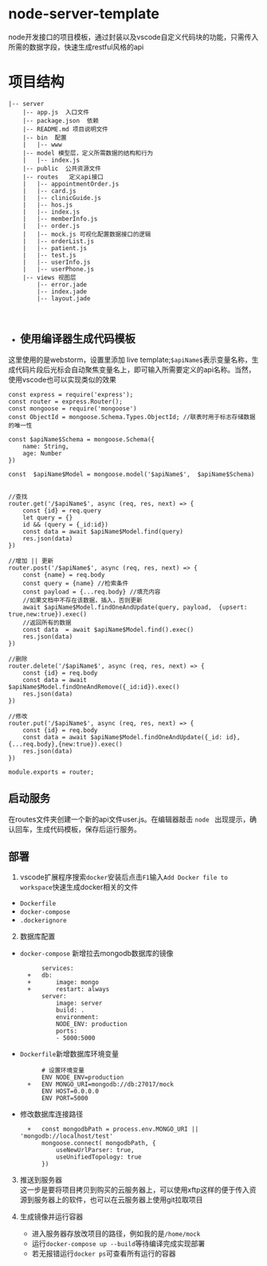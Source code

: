 
# node-server-template

node开发接口的项目模板，通过封装以及vscode自定义代码块的功能，只需传入所需的数据字段，快速生成restful风格的api

# 项目结构
```
|-- server
    |-- app.js 	入口文件
    |-- package.json  依赖
    |-- README.md 项目说明文件
    |-- bin	 配置
    |   |-- www
    |-- model 模型层，定义所需数据的结构和行为
    |   |-- index.js
    |-- public 	公共资源文件
    |-- routes 	 定义api接口
    |   |-- appointmentOrder.js
    |   |-- card.js
    |   |-- clinicGuide.js
    |   |-- hos.js
    |   |-- index.js
    |   |-- memberInfo.js
    |   |-- order.js
    |   |-- mock.js 可视化配置数据接口的逻辑
    |   |-- orderList.js
    |   |-- patient.js
    |   |-- test.js
    |   |-- userInfo.js
    |   |-- userPhone.js    
    |-- views 视图层
        |-- error.jade
        |-- index.jade
        |-- layout.jade



```


- ## 使用编译器生成代码模板

这里使用的是webstorm，设置里添加 live template;```$apiName$```表示变量名称，生成代码片段后光标会自动聚焦变量名上，即可输入所需要定义的api名称。当然，使用vscode也可以实现类似的效果

```
const express = require('express');
const router = express.Router();
const mongoose = require('mongoose')
const ObjectId = mongoose.Schema.Types.ObjectId; //联表时用于标志存储数据的唯一性

const $apiName$Schema = mongoose.Schema({
    name: String,
    age: Number
})

const  $apiName$Model = mongoose.model('$apiName$',  $apiName$Schema)


//查找
router.get('/$apiName$', async (req, res, next) => {
    const {id} = req.query
    let query = {}
    id && (query = {_id:id})
    const data = await $apiName$Model.find(query)
    res.json(data)
})

//增加 || 更新
router.post('/$apiName$', async (req, res, next) => {
    const {name} = req.body
    const query = {name} //检索条件
    const payload = {...req.body} //填充内容
    //如果文档中不存在该数据，插入，否则更新
    await $apiName$Model.findOneAndUpdate(query, payload,  {upsert: true,new:true}).exec()
    //返回所有的数据
    const data  = await $apiName$Model.find().exec()
    res.json(data)
})

//删除
router.delete('/$apiName$', async (req, res, next) => {
    const {id} = req.body
    const data = await $apiName$Model.findOneAndRemove({_id:id}).exec()
    res.json(data)
})

//修改
router.put('/$apiName$', async (req, res, next) => {
    const {id} = req.body
    const data = await $apiName$Model.findOneAndUpdate({_id: id}, {...req.body},{new:true}).exec()
    res.json(data)
})

module.exports = router;
```
## 启动服务 

在routes文件夹创建一个新的api文件user.js。在编辑器敲击 ```node ``` 出现提示，确认回车，生成代码模板，保存后运行服务。

## 部署

1. vscode扩展程序搜索```docker```安装后点击```F1```输入```Add Docker file to workspace```快速生成docker相关的文件
   
- ```Dockerfile```
- ```docker-compose```
- ```.dockerignore```

2. 数据库配置

- ```docker-compose``` 新增拉去mongodb数据库的镜像
  ```
        services:
    +   db:
    +       image: mongo
    +       restart: always
        server:
            image: server
            build: .
            environment:
            NODE_ENV: production
            ports:
            - 5000:5000 
  ```

- ```Dockerfile```新增数据库环境变量
  ```
        # 设置环境变量
        ENV NODE_ENV=production
    +   ENV MONGO_URI=mongodb://db:27017/mock
        ENV HOST=0.0.0.0
        ENV PORT=5000
  ```

- 修改数据库连接路径
  ```
    +   const mongodbPath = process.env.MONGO_URI || 'mongodb://localhost/test'
        mongoose.connect( mongodbPath, {
            useNewUrlParser: true,
            useUnifiedTopology: true
        })

  ```

3. 推送到服务器  
   这一步是要将项目拷贝到购买的云服务器上，可以使用xftp这样的便于传入资源到服务器上的软件，也可以在云服务器上使用git拉取项目

4. 生成镜像并运行容器  
   - 进入服务器存放改项目的路径，例如我的是```/home/mock```
   - 运行```docker-compose up --build```等待编译完成实现部署
   - 若无报错运行```docker ps```可查看所有运行的容器
  

